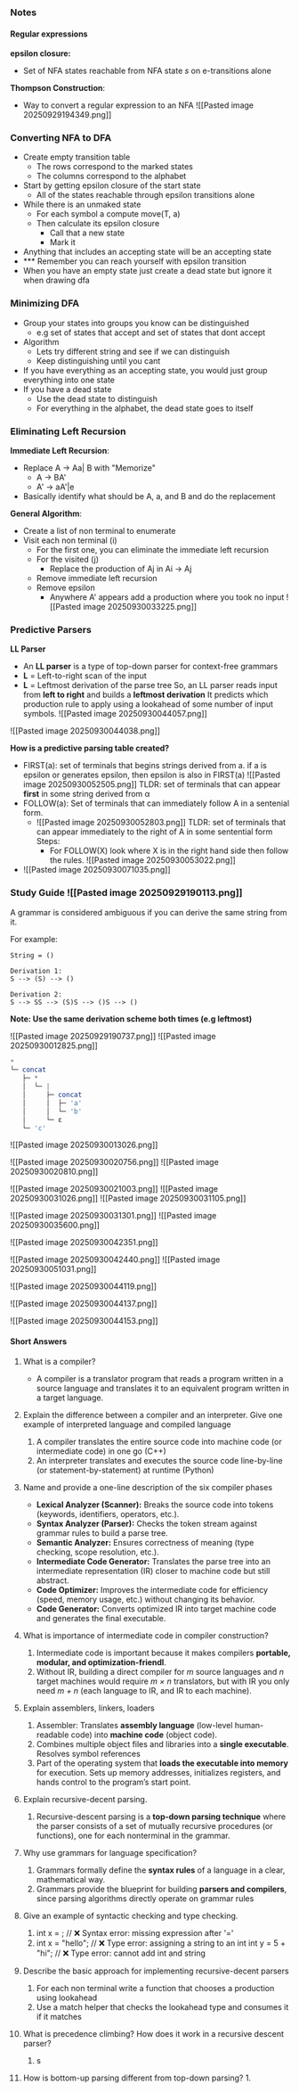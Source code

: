 ### Notes
#### Regular expressions
**epsilon closure:**
- Set of NFA states reachable from NFA state $s$ on e-transitions alone

**Thompson Construction**:
- Way to convert a regular expression to an NFA
	![[Pasted image 20250929194349.png]]

### Converting NFA to DFA
- Create empty transition table
	- The rows correspond to the marked states
	- The columns correspond to the alphabet
- Start by getting epsilon closure of the start state
	- All of the states reachable through epsilon transitions alone
- While there is an unmaked state
	- For each symbol a compute move(T, a)
	- Then calculate its epsilon closure
		- Call that a new state
		- Mark it
- Anything that includes an accepting state will be an accepting state
- *** Remember you can reach yourself with epsilon transition
- When you have an empty state just create a dead state but ignore it when drawing dfa

### Minimizing DFA
- Group your states into groups you know can be distinguished
	- e.g set of states that accept and set of states that dont accept
- Algorithm
	- Lets try different string and see if we can distinguish
	- Keep distinguishing until you cant
- If you have everything as an accepting state, you would just group everything into one state
- If you have a dead state
	- Use the dead state to distinguish
	- For everything in the alphabet, the dead state goes to itself
### Eliminating Left Recursion
**Immediate Left Recursion**:
- Replace A -> Aa| B with  "Memorize"
	- A -> BA'
	- A' -> aA'|e
- Basically identify what should be A, a, and B and do the replacement

**General Algorithm**:
- Create a list of non terminal to enumerate
- Visit each non terminal (i)
	- For the first one, you can eliminate the immediate left recursion
	- For the visited (j)
		- Replace the production of Aj in Ai -> Aj
	- Remove immediate left recursion
	- Remove epsilon
		- Anywhere A' appears add a production where you took no input
![[Pasted image 20250930033225.png]]

### Predictive Parsers
**LL Parser**
- An **LL parser** is a type of top-down parser for context-free grammars
- **L** = Left-to-right scan of the input
- **L** = Leftmost derivation of the parse tree
So, an LL parser reads input from **left to right** and builds a **leftmost derivation**
It predicts which production rule to apply using a lookahead of some number of input symbols.
![[Pasted image 20250930044057.png]]

![[Pasted image 20250930044038.png]]

**How is a predictive parsing table created?**
- FIRST(a):  set of terminals that begins strings derived from a. if a is epsilon or generates epsilon, then epsilon is also in FIRST(a)
	![[Pasted image 20250930052505.png]]
	 TLDR: set of terminals that can appear **first** in some string derived from α
- FOLLOW(a): Set of terminals that can immediately follow A in a sentenial form. 
	- ![[Pasted image 20250930052803.png]] 
	  TLDR: set of terminals that can appear immediately to the right of A in some sentential form 
	  Steps:
		- For FOLLOW(X) look where X is in the right hand side then follow the rules.
	 ![[Pasted image 20250930053022.png]] 
- ![[Pasted image 20250930071035.png]]
### Study Guide ![[Pasted image 20250929190113.png]]

A grammar is considered ambiguous if you can derive the same string from it.

For example:
```
String = ()

Derivation 1:
S --> (S) --> ()

Derivation 2:
S --> SS --> (S)S --> ()S --> ()
```

**Note: Use the same derivation scheme both times (e.g leftmost)**

![[Pasted image 20250929190737.png]]
![[Pasted image 20250930012825.png]]
```lua
*
└─ concat
   ├─ * 
   │  └─ |
   │     ├─ concat
   │     │  ├─ 'a'
   │     │  └─ 'b'
   │     └─ ε
   └─ 'c'
```

![[Pasted image 20250930013026.png]]

![[Pasted image 20250930020756.png]]
![[Pasted image 20250930020810.png]]


![[Pasted image 20250930021003.png]]
![[Pasted image 20250930031026.png]]
![[Pasted image 20250930031105.png]]

![[Pasted image 20250930031301.png]]
![[Pasted image 20250930035600.png]]

![[Pasted image 20250930042351.png]]

![[Pasted image 20250930042440.png]]
![[Pasted image 20250930051031.png]]



![[Pasted image 20250930044119.png]]

![[Pasted image 20250930044137.png]]

![[Pasted image 20250930044153.png]]


#### Short Answers
1. What is a compiler?
	- A compiler is a translator program that reads a program written in a source language and translates it to an equivalent program written in a target language.

2. Explain the difference between a compiler and an interpreter. Give one example of interpreted language and compiled language
	1. A compiler translates the entire source code into machine code (or intermediate code) in one go (C++)
	2. An interpreter translates and executes the source code line-by-line (or statement-by-statement) at runtime (Python)

3. Name and provide a one-line description of the six compiler phases
	- **Lexical Analyzer (Scanner):** Breaks the source code into tokens (keywords, identifiers, operators, etc.).
	- **Syntax Analyzer (Parser):** Checks the token stream against grammar rules to build a parse tree.
	- **Semantic Analyzer:** Ensures correctness of meaning (type checking, scope resolution, etc.).
	- **Intermediate Code Generator:** Translates the parse tree into an intermediate representation (IR) closer to machine code but still abstract.
	- **Code Optimizer:** Improves the intermediate code for efficiency (speed, memory usage, etc.) without changing its behavior.
	- **Code Generator:** Converts optimized IR into target machine code and generates the final executable.

4. What is importance of intermediate code in compiler construction?
	1. Intermediate code is important because it makes compilers **portable, modular, and optimization-friendl**.
	2. Without IR, building a direct compiler for _m_ source languages and _n_ target machines would require _m × n_ translators, but with IR you only need _m + n_ (each language to IR, and IR to each machine).

5. Explain assemblers, linkers, loaders
	1. Assembler: Translates **assembly language** (low-level human-readable code) into **machine code** (object code).
	2. Combines multiple object files and libraries into a **single executable**. Resolves symbol references
	3. Part of the operating system that **loads the executable into memory** for execution. Sets up memory addresses, initializes registers, and hands control to the program’s start point.

6. Explain recursive-decent parsing.
	1. Recursive-descent parsing is a **top-down parsing technique** where the parser consists of a set of mutually recursive procedures (or functions), one for each nonterminal in the grammar.

7. Why use grammars for language specification?
	1. Grammars formally define the **syntax rules** of a language in a clear, mathematical way.
	2. Grammars provide the blueprint for building **parsers and compilers**, since parsing algorithms directly operate on grammar rules

8. Give an example of syntactic checking and type checking.
	1. int x = ;   // ❌ Syntax error: missing expression after '='
	2. int x = "hello";   // ❌ Type error: assigning a string to an int
	   int y = 5 + "hi";  // ❌ Type error: cannot add int and string

9. Describe the basic approach for implementing recursive-decent parsers
	1. For each non terminal write a function that chooses a production using lookahead
	2. Use a match helper that checks the lookahead type and consumes it if it matches

10. What is precedence climbing? How does it work in a recursive descent parser?
	1. s

11. How is bottom-up parsing different from top-down parsing?
	1. 